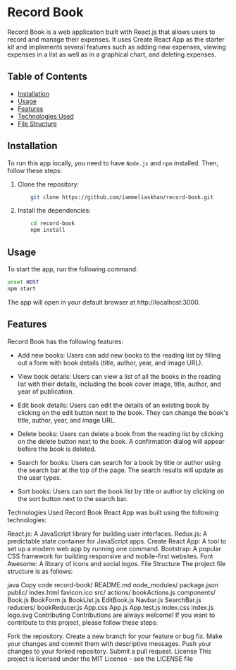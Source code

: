 # Record Book
Record Book is a web application built with React.js that allows users to record and manage their expenses. It uses Create React App as the starter kit and implements several features such as adding new expenses, viewing expenses in a list as well as in a graphical chart, and deleting expenses.

## Table of Contents
- <ins>Installation</ins>
- <ins>Usage</ins>
- <ins>Features</ins>
- <ins>Technologies Used</ins>
- <ins>File Structure</ins>

## Installation
To run this app locally, you need to have `Node.js` and `npm` installed. Then, follow these steps:

1. Clone the repository:
    ```bash
        git clone https://github.com/iammeliaskhan/record-book.git
    ```
2. Install the dependencies:
    ```bash
        cd record-book
        npm install
    ```
## Usage
To start the app, run the following command:

```bash
unset HOST
npm start
```
The app will open in your default browser at http://localhost:3000.

## Features
Record Book has the following features:

- Add new books: Users can add new books to the reading list by filling out a form with book details (title, author, year, and image URL).

- View book details: Users can view a list of all the books in the reading list with their details, including the book cover image, title, author, and year of publication.

- Edit book details: Users can edit the details of an existing book by clicking on the edit button next to the book. They can change the book's title, author, year, and image URL.

- Delete books: Users can delete a book from the reading list by clicking on the delete button next to the book. A confirmation dialog will appear before the book is deleted.

- Search for books: Users can search for a book by title or author using the search bar at the top of the page. The search results will update as the user types.

- Sort books: Users can sort the book list by title or author by clicking on the sort button next to the search bar.

Technologies Used
Record Book React App was built using the following technologies:

React.js: A JavaScript library for building user interfaces.
Redux.js: A predictable state container for JavaScript apps.
Create React App: A tool to set up a modern web app by running one command.
Bootstrap: A popular CSS framework for building responsive and mobile-first websites.
Font Awesome: A library of icons and social logos.
File Structure
The project file structure is as follows:

java
Copy code
record-book/
  README.md
  node_modules/
  package.json
  public/
    index.html
    favicon.ico
  src/
    actions/
      bookActions.js
    components/
      Book.js
      BookForm.js
      BookList.js
      EditBook.js
      Navbar.js
      SearchBar.js
    reducers/
      bookReducer.js
    App.css
    App.js
    App.test.js
    index.css
    index.js
    logo.svg
Contributing
Contributions are always welcome! If you want to contribute to this project, please follow these steps:

Fork the repository.
Create a new branch for your feature or bug fix.
Make your changes and commit them with descriptive messages.
Push your changes to your forked repository.
Submit a pull request.
License
This project is licensed under the MIT License - see the LICENSE file
